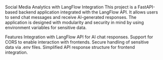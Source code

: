 Social Media Analytics with LangFlow Integration
This project is a FastAPI-based backend application integrated with the LangFlow API. It allows users to send chat messages and receive AI-generated responses. The application is designed with modularity and security in mind by using environment variables for sensitive data.

Features
Integration with LangFlow API for AI chat responses.
Support for CORS to enable interaction with frontends.
Secure handling of sensitive data via .env files.
Simplified API response structure for frontend integration.
